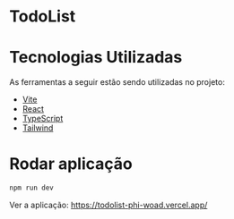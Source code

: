 # TodoList

# Tecnologias Utilizadas

As ferramentas a seguir estão sendo utilizadas no projeto:
 - [Vite](https://vitejs.dev/guide/)
 - [React](https://pt-br.reactjs.org/)
 - [TypeScript](https://www.typescriptlang.org/docs/)
 - [Tailwind](https://tailwindcss.com/docs/installation)

# Rodar aplicação
```bash
npm run dev
```

Ver a aplicação: https://todolist-phi-woad.vercel.app/

